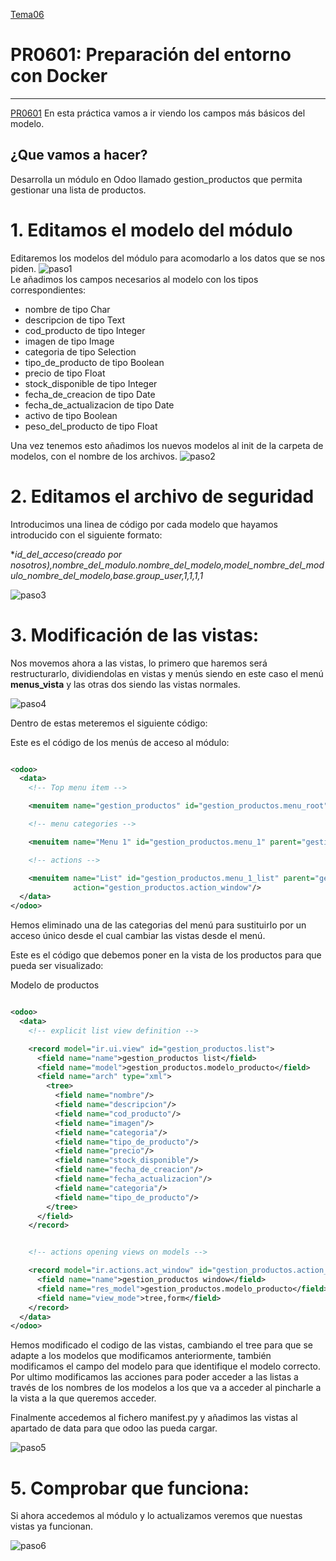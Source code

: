 [Tema06](../index.md)

# PR0601: Preparación del entorno con Docker

---     
[PR0601](https://vgonzalez165.github.io/apuntes_sge/ut06_mvc_herencia/pr0601_campos_modelo.html)
En esta práctica vamos a ir viendo los campos más básicos del modelo.

## ¿Que vamos a hacer?
Desarrolla un módulo en Odoo llamado gestion_productos que permita gestionar una lista de productos.

# 1. Editamos el modelo del módulo
Editaremos los modelos del módulo para acomodarlo a los datos que se nos piden.
![paso1](./modelos.jpg)  
Le añadimos los campos necesarios al modelo con los tipos correspondientes:

* nombre de tipo Char
* descripcion de tipo Text
* cod_producto de tipo Integer
* imagen de tipo Image  
* categoria de tipo Selection
* tipo_de_producto de tipo Boolean
* precio de tipo Float
* stock_disponible de tipo Integer  
* fecha_de_creacion de tipo Date
* fecha_de_actualizacion de tipo Date
* activo de tipo Boolean
* peso_del_producto de tipo Float  

Una vez tenemos esto añadimos los nuevos modelos al init de la carpeta de modelos, con el nombre de los archivos.
![paso2](./init_modelos.jpg)  

# 2. Editamos el archivo de seguridad
Introducimos una linea de código por cada modelo que hayamos introducido con el siguiente formato:

**id_del_acceso(creado por nosotros),*nombre_del_modulo*.*nombre_del_modelo*,model_*nombre_del_modulo*_*nombre_del_modelo,base.group_user,1,1,1,1**

![paso3](./seguridad.jpg)  

# 3. Modificación de las vistas:

Nos movemos ahora a las vistas, lo primero que haremos será restructurarlo, dividiendolas en vistas y menús siendo en este caso el menú **menus_vista** y las otras dos siendo las vistas normales.

![paso4](./vistas.jpg)  

Dentro de estas meteremos el siguiente código:

Este es el código de los menús de acceso al módulo:
```xml

<odoo>
  <data>
    <!-- Top menu item -->

    <menuitem name="gestion_productos" id="gestion_productos.menu_root"/>

    <!-- menu categories -->

    <menuitem name="Menu 1" id="gestion_productos.menu_1" parent="gestion_productos.menu_root"/>

    <!-- actions -->

    <menuitem name="List" id="gestion_productos.menu_1_list" parent="gestion_productos.menu_1"
              action="gestion_productos.action_window"/>
  </data>
</odoo>

```

Hemos eliminado una de las categorias del menú para sustituirlo por un acceso único desde el cual cambiar las vistas desde el menú.

Este es el código que debemos poner en la vista de los productos para que pueda ser visualizado:

Modelo de productos
``` xml

<odoo>
  <data>
    <!-- explicit list view definition -->

    <record model="ir.ui.view" id="gestion_productos.list">
      <field name="name">gestion_productos list</field>
      <field name="model">gestion_productos.modelo_producto</field>
      <field name="arch" type="xml">
        <tree>
          <field name="nombre"/>
          <field name="descripcion"/>
          <field name="cod_producto"/>
          <field name="imagen"/>
          <field name="categoria"/>
          <field name="tipo_de_producto"/>
          <field name="precio"/>
          <field name="stock_disponible"/>
          <field name="fecha_de_creacion"/>
          <field name="fecha_actualizacion"/>
          <field name="categoria"/>
          <field name="tipo_de_producto"/>
        </tree>
      </field>
    </record>


    <!-- actions opening views on models -->

    <record model="ir.actions.act_window" id="gestion_productos.action_window">
      <field name="name">gestion_productos window</field>
      <field name="res_model">gestion_productos.modelo_producto</field>
      <field name="view_mode">tree,form</field>
    </record>
  </data>
</odoo>

```

Hemos modificado el codigo de las vistas, cambiando el tree para que se adapte a los modelos que modificamos anteriormente, también modificamos el campo del modelo para que identifique el modelo correcto.
Por ultimo modificamos las acciones para poder acceder a las listas a través de los nombres de los modelos a los que va a acceder al pincharle a la vista a la que queremos acceder.  

Finalmente accedemos al fichero manifest.py y añadimos las vistas al apartado de data para que odoo las pueda cargar.  

![paso5](./manifest.jpg)

# 5. Comprobar que funciona:

Si ahora accedemos al módulo y lo actualizamos veremos que nuestas vistas ya funcionan.

![paso6](./demostracion1.jpg)